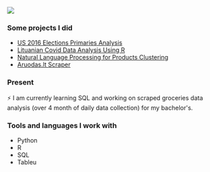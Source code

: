 ![](https://drive.google.com/uc?export=view&id=16r9nVScBXcwIqdf0gx-W2KtrIp3QiqOT)

### Some projects I did
- [US 2016 Elections Primaries Analysis](https://github.com/Deividasbu/US-2016-President-Elections)
- [Lituanian Covid Data Analysis Using R](https://github.com/Deividasbu/Covid-Data-Analysis-Using-R)
- [Natural Language Processing for Products Clustering](https://github.com/Deividasbu/NLP-for-Products-Clustering)
- [Aruodas.lt Scraper](https://github.com/Deividasbu/Scraper_Aruodas)

### Present
⚡ I am currently learning SQL and working on scraped groceries data analysis (over 4 month of daily data collection) for my bachelor's. 

### Tools and languages I work with
- Python
- R 
- SQL
- Tableu

<!--
**Deividasbu/Deividasbu** is a ✨ _special_ ✨ repository because its `README.md` (this file) appears on your GitHub profile.

Here are some ideas to get you started:

- 🔭 I’m currently working on ...
- 🌱 I’m currently learning ...
- 👯 I’m looking to collaborate on ...
- 🤔 I’m looking for help with ...
- 💬 Ask me about ...
- 📫 How to reach me: ...
- 😄 Pronouns: ...
- ⚡ Fun fact: ...
-->
